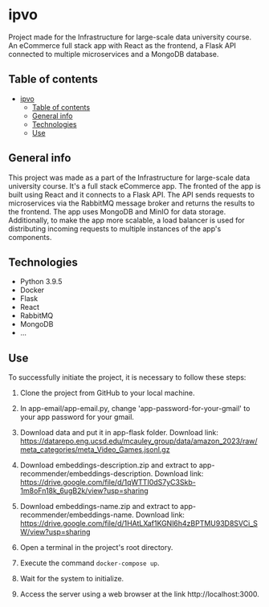 # ipvo
Project made for the Infrastructure for large-scale data university course. An eCommerce full stack app with React as the frontend, a Flask API connected to multiple microservices and a MongoDB database.
## Table of contents
- [ipvo](#ipvo)
  - [Table of contents](#table-of-contents)
  - [General info](#general-info)
  - [Technologies](#technologies)
  - [Use](#use)
## General info
This project was made as a part of the Infrastructure for large-scale data university course. It's a full stack eCommerce app. The fronted of the app is built using React and it connects to a Flask API. The API sends requests to microservices via the RabbitMQ message broker and returns the results to the frontend. The app uses MongoDB and MinIO for data storage. Additionally, to make the app more scalable, a load balancer is used for distributing incoming requests to multiple instances of the app's components.
## Technologies
* Python 3.9.5
* Docker
* Flask
* React
* RabbitMQ
* MongoDB
* ...
## Use
To successfully initiate the project, it is necessary to follow these steps:
1) Clone the project from GitHub to your local machine.

2) In app-email/app-email.py, change 'app-password-for-your-gmail' to your app password for your gmail.

3) Download data and put it in app-flask folder. Download link: https://datarepo.eng.ucsd.edu/mcauley_group/data/amazon_2023/raw/meta_categories/meta_Video_Games.jsonl.gz

4) Download embeddings-description.zip and extract to app-recommender/embeddings-description. Download link: https://drive.google.com/file/d/1qWTTI0dS7yC3Skb-1m8oFn18k_6ugB2k/view?usp=sharing

5) Download embeddings-name.zip and extract to app-recommender/embeddings-name. Download link: https://drive.google.com/file/d/1HAtLXaf1KGNl6h4zBPTMU93D8SVCi_SW/view?usp=sharing

6) Open a terminal in the project's root directory.

7) Execute the command `docker-compose up`.

8) Wait for the system to initialize.

9) Access the server using a web browser at the link http://localhost:3000.
